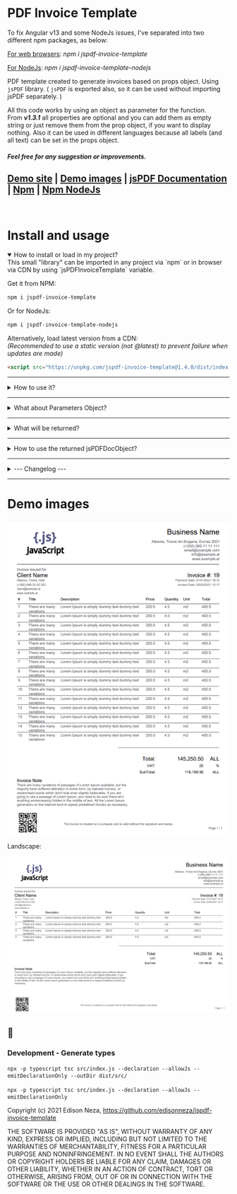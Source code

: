 # PDF Invoice Template
To fix Angular v13 and some NodeJs issues, I've separated into two different npm packages, as below:

[For web browsers](https://www.npmjs.com/package/jspdf-invoice-template):    <i>npm i jspdf-invoice-template</i>

[For NodeJs](https://www.npmjs.com/package/jspdf-invoice-template-nodejs):    <i>npm i jspdf-invoice-template-nodejs</i>


PDF template created to generate invoices based on props object. Using `jsPDF` library. ( `jsPDF` is exported also, so it can be used without importing jsPDF separately. )

All this code works by using an object as parameter for the function. <br/>
From <i><b>v1.3.1</b></i> all properties are optional and you can add them as empty string or just remove them from the prop object, if you want to display nothing. Also it can be used in different languages because all labels (and all text) can be set in the props object.

<h4><b><i>Feel free for any suggestion or improvements.</i></b></h4>

## [Demo site](https://edisonneza.github.io/jspdf-invoice-template) | [Demo images](#demo-images) | [jsPDF Documentation](http://raw.githack.com/MrRio/jsPDF/master/docs/) | [Npm](https://www.npmjs.com/package/jspdf-invoice-template) | [Npm NodeJs](https://www.npmjs.com/package/jspdf-invoice-template-nodejs) 
<br/>

# Install and usage
<details open>
<summary>How to install or load in my project?</summary>
This small "library" can be imported in any project via `npm` or in browser via CDN by using `jsPDFInvoiceTemplate` variable. 

Get it from NPM:

```sh
npm i jspdf-invoice-template
```
Or for NodeJs:
```sh
npm i jspdf-invoice-template-nodejs
```

Alternatively, load latest version from a CDN:<br/>
<i>(Recommended to use a static version (not @latest) to prevent failure when updates are made)</i>
```html
<script src="https://unpkg.com/jspdf-invoice-template@1.4.0/dist/index.js"></script>
```
</details>
<hr/>

<details>
<summary>How to use it?</summary>

## Usage

You're ready to start creating your invoice PDF document: 

```javascript
//by importing 
import jsPDFInvoiceTemplate from "jspdf-invoice-template";

//or directly in browser
jsPDFInvoiceTemplate.default( propsObject );


//you can either import the `OutputType` const or `jsPDF` class if you want to create another PDF from scratch (without using the template) 
import jsPDFInvoiceTemplate, { OutputType, jsPDF } from "jspdf-invoice-template";

//or directly in browser
const outputTypes = jsPDFInvoiceTemplate.OutputType;
const jsPDF = jsPDFInvoiceTemplate.jsPDF();

jsPDFInvoiceTemplate.default( propsObject );
```
</details>
<hr/>

<details>
<summary>What about Parameters Object?</summary>

## Parameters object

Just edit the props object and call the function, nothing more... 😊

```javascript
const pdfObject = jsPDFInvoiceTemplate(props); //returns number of pages created

//or in browser
var pdfObject = jsPDFInvoiceTemplate.default(props); //returns number of pages created

var props = {
    outputType: OutputType.Save,
    returnJsPDFDocObject: true,
    fileName: "Invoice 2021",
    orientationLandscape: false,
    compress: true,
    logo: {
        src: "https://raw.githubusercontent.com/edisonneza/jspdf-invoice-template/demo/images/logo.png",
        type: 'PNG', //optional, when src= data:uri (nodejs case)
        width: 53.33, //aspect ratio = width/height
        height: 26.66,
        margin: {
            top: 0, //negative or positive num, from the current position
            left: 0 //negative or positive num, from the current position
        }
    },
    stamp: {
        inAllPages: true, //by default = false, just in the last page
        src: "https://raw.githubusercontent.com/edisonneza/jspdf-invoice-template/demo/images/qr_code.jpg",
        type: 'JPG', //optional, when src= data:uri (nodejs case)
        width: 20, //aspect ratio = width/height
        height: 20,
        margin: {
            top: 0, //negative or positive num, from the current position
            left: 0 //negative or positive num, from the current position
        }
    },
    business: {
        name: "Business Name",
        address: "Albania, Tirane ish-Dogana, Durres 2001",
        phone: "(+355) 069 11 11 111",
        email: "email@example.com",
        email_1: "info@example.al",
        website: "www.example.al",
    },
    contact: {
        label: "Invoice issued for:",
        name: "Client Name",
        address: "Albania, Tirane, Astir",
        phone: "(+355) 069 22 22 222",
        email: "client@website.al",
        otherInfo: "www.website.al",
    },
    invoice: {
        label: "Invoice #: ",
        num: 19,
        invDate: "Payment Date: 01/01/2021 18:12",
        invGenDate: "Invoice Date: 02/02/2021 10:17",
        headerBorder: false,
        tableBodyBorder: false,
        header: [
          {
            title: "#", 
            style: { 
              width: 10 
            } 
          }, 
          { 
            title: "Title",
            style: {
              width: 30
            } 
          }, 
          { 
            title: "Description",
            style: {
              width: 80
            } 
          }, 
          { title: "Price"},
          { title: "Quantity"},
          { title: "Unit"},
          { title: "Total"}
        ],
        table: Array.from(Array(10), (item, index)=>([
            index + 1,
            "There are many variations ",
            "Lorem Ipsum is simply dummy text dummy text ",
            200.5,
            4.5,
            "m2",
            400.5
        ])),
        additionalRows: [{
            col1: 'Total:',
            col2: '145,250.50',
            col3: 'ALL',
            style: {
                fontSize: 14 //optional, default 12
            }
        },
        {
            col1: 'VAT:',
            col2: '20',
            col3: '%',
            style: {
                fontSize: 10 //optional, default 12
            }
        },
        {
            col1: 'SubTotal:',
            col2: '116,199.90',
            col3: 'ALL',
            style: {
                fontSize: 10 //optional, default 12
            }
        }],
        invDescLabel: "Invoice Note",
        invDesc: "There are many variations of passages of Lorem Ipsum available, but the majority have suffered alteration in some form, by injected humour, or randomised words which don't look even slightly believable. If you are going to use a passage of Lorem Ipsum, you need to be sure there isn't anything embarrassing hidden in the middle of text. All the Lorem Ipsum generators on the Internet tend to repeat predefined chunks as necessary.",
    },
    footer: {
        text: "The invoice is created on a computer and is valid without the signature and stamp.",
    },
    pageEnable: true,
    pageLabel: "Page ",
};
```
</details>
<hr/>

<details>
<summary>What will be returned?</summary>
The return object depends on parameters object. See the code below:

```typescript
{
    pagesNumber: number, // (always) - number of pages
    jsPDFDocObject: jsPDF, // if (returnJsPDFDocObject: true) - the doc already created. You can use it to add new content, new  pages.
    blob: Blob, // if (outputType: 'blob') - returns the created pdf file as a Blob object. So you can upload and save it to your server. (Idea from a comment on Twitter)
    dataUriString: string, // if (outputType: 'datauristring')
    arrayBuffer: ArrayBuffer // if (outputType: 'arraybuffer')
}

//store it to a variable and use it wherever you want
var pdfCreated = jsPDFInvoiceTemplate.default({ ...parameters });
var blob = pdfCreated.blob;
//...
var pagesNum = pdfCreated.pagesNumber;
var pdfObject = pdfCreated.jsPDFDocObject;
```
</details>
<hr/>

<details>
<summary>How to use the returned jsPDFDocObject?</summary>

```typescript
//example: create a PDF using the template
var pdfCreated = jsPDFInvoiceTemplate.default({ ...parameters });

//add new page or new content -> see jsPDF documentation
pdfCreated.jsPDFDocObject.addPage();
pdfCreated.jsPDFDocObject.text("Test text", 10, 50);
//...

pdfCreated.jsPDFDocObject.save(); //or .output('<outputTypeHere>');
```
</details>

<hr/>

<details>
<summary>--- Changelog ---</summary>

<details open>
<summary>v.1.4.3</summary>

  * Dynamic rows at the end of the table (total, vat, subtotal etc)
  * Added stamp image at the left bottom of the page (image as a qr code)
</details>

<details>
<summary>v.1.4.2</summary>

  * Separated Nodejs and Web based, into two packages
  * Fixed Image and Blob type (for Nodejs)
</details>

<details>
<summary>v.1.4.0</summary>

  * Added compress option
  * Added custom column style (width) - (FYI: Width-> portrait: 210; landscape: 297)
</details>

<details>
<summary>v.1.3.2</summary>

  * Fixed package entry point
</details>
<details>
<summary>v.1.3.1</summary>

  * Added feature to add or remove columns 
  * Dynamic height in all columns
</details>

<details>
<summary>v.1.2.0</summary>

  * Added returnJsPDFDocObject prop
  * Added support for returning different outputs based on output type prop
  * All parameter object properties are now OPTIONAL
  * Return jspdf doc object, so now can be added new content or edited the pdf file and output it in all types that jsPDF library supports. 
</details>

</details>
<hr/>

# Demo images
![portrait version](https://raw.githubusercontent.com/edisonneza/jspdf-invoice-template/demo/images/portrait_mode.PNG)

Landscape:

![portrait version](https://raw.githubusercontent.com/edisonneza/jspdf-invoice-template/demo/images/landscape_mode.PNG)


## 👋


### Development - Generate types
```
npx -p typescript tsc src/index.js --declaration --allowJs --emitDeclarationOnly --outDir dist/src/

npx -p typescript tsc src/index.js --declaration --allowJs --emitDeclarationOnly 
```

Copyright
(c) 2021 Edison Neza, https://github.com/edisonneza/jspdf-invoice-template

THE SOFTWARE IS PROVIDED "AS IS", WITHOUT WARRANTY OF ANY KIND,
EXPRESS OR IMPLIED, INCLUDING BUT NOT LIMITED TO THE WARRANTIES OF
MERCHANTABILITY, FITNESS FOR A PARTICULAR PURPOSE AND
NONINFRINGEMENT. IN NO EVENT SHALL THE AUTHORS OR COPYRIGHT HOLDERS BE
LIABLE FOR ANY CLAIM, DAMAGES OR OTHER LIABILITY, WHETHER IN AN ACTION
OF CONTRACT, TORT OR OTHERWISE, ARISING FROM, OUT OF OR IN CONNECTION
WITH THE SOFTWARE OR THE USE OR OTHER DEALINGS IN THE SOFTWARE.